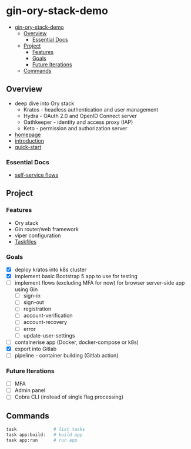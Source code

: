 # gin-ory-stack-demo
- [gin-ory-stack-demo](#gin-ory-stack-demo)
  - [Overview](#overview)
    - [Essential Docs](#essential-docs)
  - [Project](#project)
    - [Features](#features)
    - [Goals](#goals)
    - [Future Iterations](#future-iterations)
  - [Commands](#commands)

## Overview
- deep dive into Ory stack
  - Kratos      - headless authentication and user management
  - Hydra       - OAuth 2.0 and OpenID Connect server
  - Oathkeeper  - identity and access proxy (IAP)
  - Keto        - permission and authorization server
- [homepage](https://www.ory.sh/open-source/)
- [introduction](https://www.ory.sh/docs/kratos/ory-kratos-intro)
- [quick-start](https://www.ory.sh/docs/kratos/quickstart)

### Essential Docs
- [self-service flows](https://www.ory.sh/docs/kratos/self-service#browser-flows-for-server-side-apps-nodejs-php-java-)

## Project

### Features
- Ory stack
- Gin router/web framework
- viper configuration
- [Taskfiles](https://taskfile.dev/)

### Goals
- [x] deploy kratos into k8s cluster
- [x] implement basic Bootstrap 5 app to use for testing
- [ ] implement flows (excluding MFA for now) for browser server-side app using Gin
  - [ ] sign-in
  - [ ] sign-out
  - [ ] registration
  - [ ] account-verification
  - [ ] account-recovery
  - [ ] error
  - [ ] update-user-settings
- [ ] containerise app (Docker, docker-compose or k8s)
- [x] export into Gitlab
- [ ] pipeline - container building (Gitlab action)

### Future Iterations
- [ ] MFA
- [ ] Admin panel
- [ ] Cobra CLI (instead of single flag processing)

## Commands
```bash
task              # list tasks
task app:build:   # build app
task app:run      # run app
```